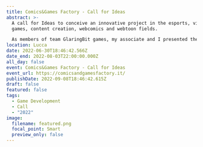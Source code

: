 ```yaml
---
title: Comics&Games Factory - Call for Ideas
abstract: >-
  A call for Ideas to conceive an innovative project in the esports, video
  games, content creation, webcomics and webtoon fields.

  As members of team GlaringBit games, my associate and I presented the Judith project.
location: Lucca
date: 2022-06-30T18:46:42.566Z
date_end: 2022-08-03T22:00:00.000Z
all_day: false
event: Comics&Games Factory - Call for Ideas
event_url: https://comicsandgamesfactory.it/
publishDate: 2022-09-08T18:46:42.615Z
draft: false
featured: false
tags:
  - Game Development
  - Call
  - "2022"
image:
  filename: featured.png
  focal_point: Smart
  preview_only: false
---
```

